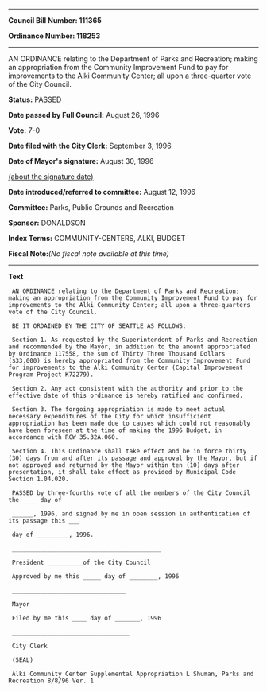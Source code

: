 

********

**Council Bill Number: 111365**
   
**Ordinance Number: 118253**
********

 AN ORDINANCE relating to the Department of Parks and Recreation; making an appropriation from the Community Improvement Fund to pay for improvements to the Alki Community Center; all upon a three-quarter vote of the City Council.

**Status:** PASSED
   
**Date passed by Full Council:** August 26, 1996
   
**Vote:** 7-0
   
**Date filed with the City Clerk:** September 3, 1996
   
**Date of Mayor's signature:** August 30, 1996
   
[(about the signature date)](/~public/approvaldate.htm)
   
   
   
**Date introduced/referred to committee:** August 12, 1996
   
**Committee:** Parks, Public Grounds and Recreation
   
**Sponsor:** DONALDSON
   
   
**Index Terms:** COMMUNITY-CENTERS, ALKI, BUDGET

**Fiscal Note:**_(No fiscal note available at this time)_

********

**Text**
   
```
 AN ORDINANCE relating to the Department of Parks and Recreation; making an appropriation from the Community Improvement Fund to pay for improvements to the Alki Community Center; all upon a three-quarters vote of the City Council.

 BE IT ORDAINED BY THE CITY OF SEATTLE AS FOLLOWS:

 Section 1. As requested by the Superintendent of Parks and Recreation and recommended by the Mayor, in addition to the amount appropriated by Ordinance 117558, the sum of Thirty Three Thousand Dollars ($33,000) is hereby appropriated from the Community Improvement Fund for improvements to the Alki Community Center (Capital Improvement Program Project K72279).

 Section 2. Any act consistent with the authority and prior to the effective date of this ordinance is hereby ratified and confirmed.

 Section 3. The forgoing appropriation is made to meet actual necessary expenditures of the City for which insufficient appropriation has been made due to causes which could not reasonably have been foreseen at the time of making the 1996 Budget, in accordance with RCW 35.32A.060.

 Section 4. This Ordinance shall take effect and be in force thirty (30) days from and after its passage and approval by the Mayor, but if not approved and returned by the Mayor within ten (10) days after presentation, it shall take effect as provided by Municipal Code Section 1.04.020.

 PASSED by three-fourths vote of all the members of the City Council the ____ day of

 ______, 1996, and signed by me in open session in authentication of its passage this ___

 day of _________, 1996.

 __________________________________________

 President __________of the City Council

 Approved by me this _____ day of ________, 1996

 ________________________________

 Mayor

 Filed by me this ____ day of _______, 1996

 _________________________________

 City Clerk

 (SEAL)

 Alki Community Center Supplemental Appropriation L Shuman, Parks and Recreation 8/8/96 Ver. 1

```
